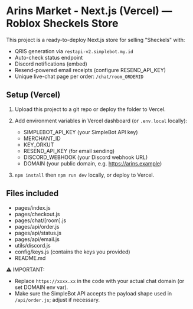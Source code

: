 # Arins Market - Next.js (Vercel) — Roblox Sheckels Store

This project is a ready-to-deploy Next.js store for selling "Sheckels" with:
- QRIS generation via `restapi-v2.simplebot.my.id`
- Auto-check status endpoint
- Discord notifications (embed)
- Resend-powered email receipts (configure RESEND_API_KEY)
- Unique live-chat page per order: `/chat/room_ORDERID`

## Setup (Vercel)
1. Upload this project to a git repo or deploy the folder to Vercel.
2. Add environment variables in Vercel dashboard (or `.env.local` locally):
   - SIMPLEBOT_API_KEY (your SimpleBot API key)
   - MERCHANT_ID
   - KEY_ORKUT
   - RESEND_API_KEY (for email sending)
   - DISCORD_WEBHOOK (your Discord webhook URL)
   - DOMAIN (your public domain, e.g. https://arins.example)

3. `npm install` then `npm run dev` locally, or deploy to Vercel.

## Files included
- pages/index.js
- pages/checkout.js
- pages/chat/[room].js
- pages/api/order.js
- pages/api/status.js
- pages/api/email.js
- utils/discord.js
- config/keys.js (contains the keys you provided)
- README.md

⚠️ IMPORTANT:
- Replace `https://xxxx.xx` in the code with your actual chat domain (or set DOMAIN env var).
- Make sure the SimpleBot API accepts the payload shape used in `/api/order.js`; adjust if necessary.

